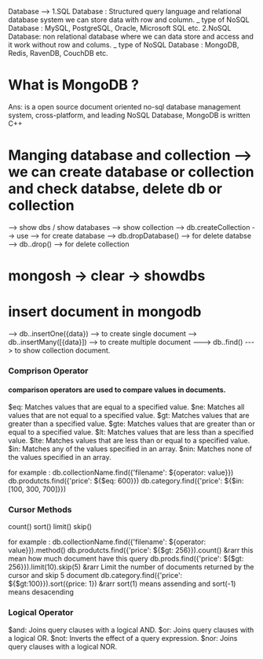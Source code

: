 Database --> 1.SQL Database : Structured query language and relational database system we can store data with row and column.
_ type of NoSQL Database : MySQL, PostgreSQL, Oracle, Microsoft SQL etc.
2.NoSQL Database: non relational database where we can data store and access and it work without row and colums.
_ type of NoSQL Database : MongoDB, Redis, RavenDB, CouchDB etc.

# What is MongoDB ?

Ans: is a open source document oriented no-sql database management system, cross-platform, and leading NoSQL Database, MongoDB is written C++

# Manging database and collection --> we can create database or collection and check databse, delete db or collection

--> show dbs / show databases
--> show collection
--> db.createCollection
--> use <database-name> --> for create database
--> db.dropDatabase() --> for delete databse
--> db.<collection-name>.drop() --> for delete collection

# mongosh -> clear -> showdbs

# insert document in mongodb

--> db.<collection-name>.insertOne({data}) --> to create single document
--> db.<collection-name>.insertMany([{data}]) --> to create multiple document
---> db.<collection-name>.find() ---> to show collection document.

### Comprison Operator

#### comparison operators are used to compare values in documents.

$eq: Matches values that are equal to a specified value.
$ne: Matches all values that are not equal to a specified value.
$gt: Matches values that are greater than a specified value.
$gte: Matches values that are greater than or equal to a specified value.
$lt: Matches values that are less than a specified value.
$lte: Matches values that are less than or equal to a specified value.
$in: Matches any of the values specified in an array.
$nin: Matches none of the values specified in an array.

for example :
db.collectionName.find({'filename': ${operator: value}})
db.produtcts.find({'price': ${$eq: 600}})
db.category.find({'price': ${$in:[100, 300, 700]}})

### Cursor Methods

count()
sort()
limit()
skip()

for example :
db.collectionName.find({'filename': ${operator: value}}).method()
db.produtcts.find({'price': ${$gt: 256}}).count() &rarr this mean how much document have this query
db.prods.find({'price': ${$gt: 256}}).limit(10).skip(5) &rarr Limit the number of documents returned by the cursor and skip 5 document
db.category.find({'price': ${$gt:100}}).sort({price: 1}) &rarr sort(1) means assending and sort(-1) means desacending

### Logical Operator

$and: Joins query clauses with a logical AND.
$or: Joins query clauses with a logical OR.
$not: Inverts the effect of a query expression.
$nor: Joins query clauses with a logical NOR.
